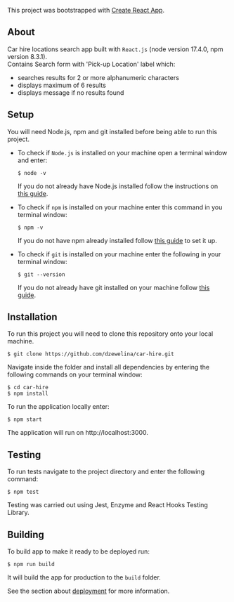 This project was bootstrapped with [Create React App](https://github.com/facebook/create-react-app).

## About

Car hire locations search app built with `React.js` (node version 17.4.0, npm version 8.3.1).\
Contains Search form with 'Pick-up Location' label which:

- searches results for 2 or more alphanumeric characters
- displays maximum of 6 results
- displays message if no results found

## Setup

You will need Node.js, npm and git installed before being able to run this project.

- To check if `Node.js` is installed on your machine open a terminal window and enter:

  ```
  $ node -v
  ```

  If you do not already have Node.js installed follow the instructions on [this guide](https://nodejs.org/en/download/package-manager/).

- To check if `npm` is installed on your machine enter this command in you terminal window:

  ```
  $ npm -v
  ```

  If you do not have npm already installed follow [this guide](https://www.npmjs.com/get-npm) to set it up.

- To check if `git` is installed on your machine enter the following in your terminal window:

  ```
  $ git --version
  ```

  If you do not already have git installed on your machine follow [this guide](https://git-scm.com/).

## Installation

To run this project you will need to clone this repository onto your local machine.

```
$ git clone https://github.com/dzewelina/car-hire.git
```

Navigate inside the folder and install all dependencies by entering the following commands on your terminal window:

```
$ cd car-hire
$ npm install
```

To run the application locally enter:

```
$ npm start
```

The application will run on http://localhost:3000.

## Testing

To run tests navigate to the project directory and enter the following command:

```
$ npm test
```

Testing was carried out using Jest, Enzyme and React Hooks Testing Library.

## Building

To build app to make it ready to be deployed run:

```
$ npm run build
```

It will build the app for production to the `build` folder.

See the section about [deployment](https://facebook.github.io/create-react-app/docs/deployment) for more information.
